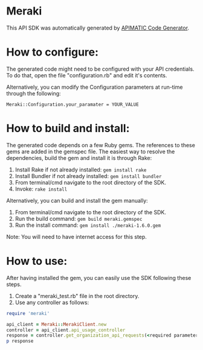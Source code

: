Meraki
=================
This API SDK was automatically generated by [APIMATIC Code Generator](https://apimatic.io/).

How to configure:
=================
The generated code might need to be configured with your API credentials. To do that,
open the file "configuration.rb" and edit it's contents.

Alternatively, you can modify the Configuration parameters at run-time through the following:
```
Meraki::Configuration.your_paramater = YOUR_VALUE
```

How to build and install: 
=============================
The generated code depends on a few Ruby gems. The references to these gems are 
added in the gemspec file. The easiest way to resolve the dependencies,
build the gem and install it is through Rake:

  1. Install Rake if not already installed: `gem install rake`
  2. Install Bundler if not already installed: `gem install bundler`
  3. From terminal/cmd navigate to the root directory of the SDK.
  4. Invoke: `rake install`

Alternatively, you can build and install the gem manually:

  1. From terminal/cmd navigate to the root directory of the SDK.
  2. Run the build command: `gem build meraki.gemspec`
  3. Run the install command: `gem install ./meraki-1.6.0.gem`

Note: You will need to have internet access for this step.

How to use:
===========
After having installed the gem, you can easily use the SDK following these steps.

  1. Create a "meraki_test.rb" file in the root directory.
  2. Use any controller as follows:
```ruby
require 'meraki'

api_client = Meraki::MerakiClient.new
controller = api_client.api_usage_controller
response = controller.get_organization_api_requests(<required parameters if any>)
p response
```